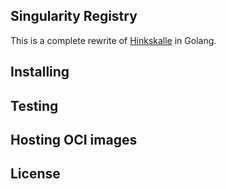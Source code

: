 ## Singularity Registry

This is a complete rewrite of [Hinkskalle](https://github.com/csf-ngs/hinkskalle) in Golang.

## Installing

## Testing

## Hosting OCI images

## License
